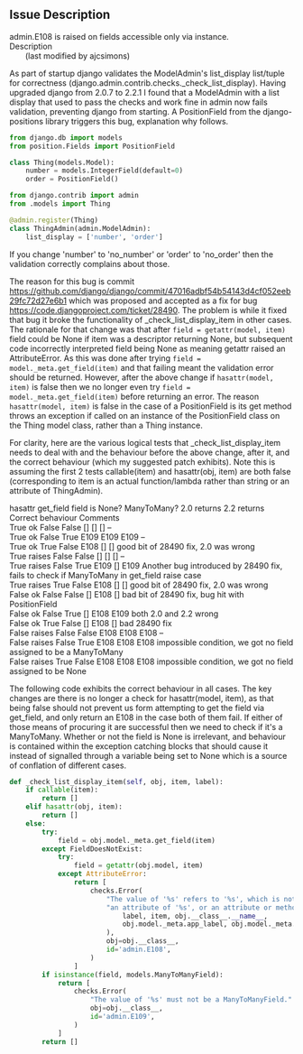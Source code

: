 ## Issue Description  
admin.E108 is raised on fields accessible only via instance.  
Description  
  (last modified by ajcsimons)  

As part of startup django validates the ModelAdmin's list_display list/tuple for correctness (django.admin.contrib.checks._check_list_display). Having upgraded django from 2.0.7 to 2.2.1 I found that a ModelAdmin with a list display that used to pass the checks and work fine in admin now fails validation, preventing django from starting. A PositionField from the django-positions library triggers this bug, explanation why follows.

```python
from django.db import models
from position.Fields import PositionField

class Thing(models.Model):
    number = models.IntegerField(default=0)
    order = PositionField()
```

```python
from django.contrib import admin
from .models import Thing

@admin.register(Thing)
class ThingAdmin(admin.ModelAdmin):
    list_display = ['number', 'order']
```

If you change 'number' to 'no_number' or 'order' to 'no_order' then the validation correctly complains about those.

The reason for this bug is commit https://github.com/django/django/commit/47016adbf54b54143d4cf052eeb29fc72d27e6b1 which was proposed and accepted as a fix for bug https://code.djangoproject.com/ticket/28490. The problem is while it fixed that bug it broke the functionality of _check_list_display_item in other cases. The rationale for that change was that after `field = getattr(model, item)` field could be None if item was a descriptor returning None, but subsequent code incorrectly interpreted field being None as meaning getattr raised an AttributeError. As this was done after trying `field = model._meta.get_field(item)` and that failing meant the validation error should be returned. However, after the above change if `hasattr(model, item)` is false then we no longer even try `field = model._meta.get_field(item)` before returning an error. The reason `hasattr(model, item)` is false in the case of a PositionField is its get method throws an exception if called on an instance of the PositionField class on the Thing model class, rather than a Thing instance.

For clarity, here are the various logical tests that _check_list_display_item needs to deal with and the behaviour before the above change, after it, and the correct behaviour (which my suggested patch exhibits). Note this is assuming the first 2 tests callable(item) and hasattr(obj, item) are both false (corresponding to item is an actual function/lambda rather than string or an attribute of ThingAdmin).

hasattr  get_field  field is None?  ManyToMany?  2.0 returns  2.2 returns  Correct behaviour  Comments  
True    ok         False           False         []           []           []            –  
True    ok         False           True          E109         E109         E109         –  
True    ok         True            False         E108         []           []            good bit of 28490 fix, 2.0 was wrong  
True    raises     False           False         []           []           []            –  
True    raises     False           True          E109         []           E109         Another bug introduced by 28490 fix, fails to check if ManyToMany in get_field raise case  
True    raises     True            False         E108         []           []            good bit of 28490 fix, 2.0 was wrong  
False   ok         False           False         []           E108         []            bad bit of 28490 fix, bug hit with PositionField  
False   ok         False           True          []           E108         E109         both 2.0 and 2.2 wrong  
False   ok         True            False         []           E108         []            bad 28490 fix  
False   raises     False           False         E108         E108         E108         –  
False   raises     False           True          E108         E108         E108         impossible condition, we got no field assigned to be a ManyToMany  
False   raises     True            False         E108         E108         E108         impossible condition, we got no field assigned to be None  

The following code exhibits the correct behaviour in all cases. The key changes are there is no longer a check for hasattr(model, item), as that being false should not prevent us form attempting to get the field via get_field, and only return an E108 in the case both of them fail. If either of those means of procuring it are successful then we need to check if it's a ManyToMany. Whether or not the field is None is irrelevant, and behaviour is contained within the exception catching blocks that should cause it instead of signalled through a variable being set to None which is a source of conflation of different cases.

```python
def _check_list_display_item(self, obj, item, label):
    if callable(item):
        return []
    elif hasattr(obj, item):
        return []
    else:
        try:
            field = obj.model._meta.get_field(item)
        except FieldDoesNotExist:
            try:
                field = getattr(obj.model, item)
            except AttributeError:
                return [
                    checks.Error(
                        "The value of '%s' refers to '%s', which is not a callable, "
                        "an attribute of '%s', or an attribute or method on '%s.%s'." % (
                            label, item, obj.__class__.__name__,
                            obj.model._meta.app_label, obj.model._meta.object_name,
                        ),
                        obj=obj.__class__,
                        id='admin.E108',
                    )
                ]
        if isinstance(field, models.ManyToManyField):
            return [
                checks.Error(
                    "The value of '%s' must not be a ManyToManyField." % label,
                    obj=obj.__class__,
                    id='admin.E109',
                )
            ]
        return []
```